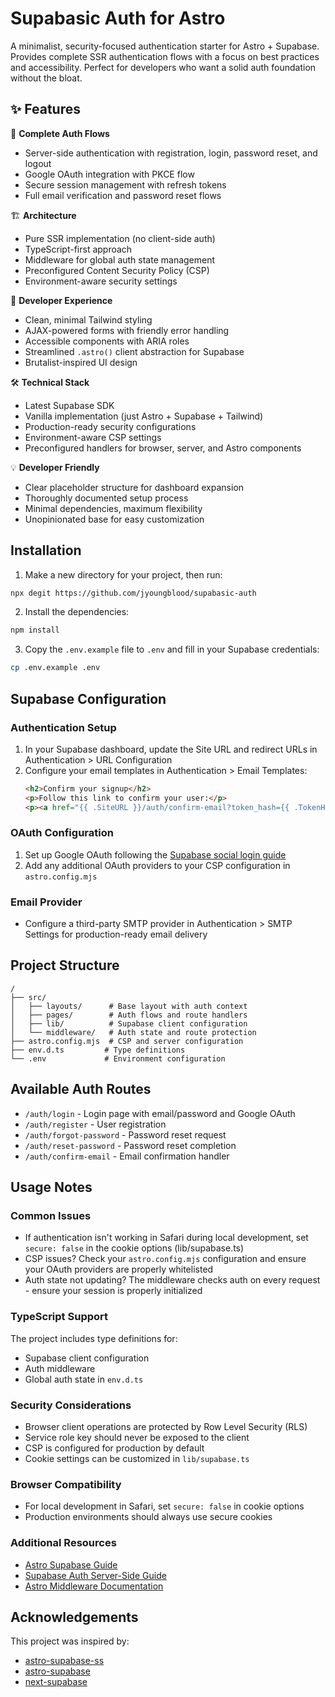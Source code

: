 # Supabasic Auth for Astro

A minimalist, security-focused authentication starter for Astro + Supabase. Provides complete SSR authentication flows with a focus on best practices and accessibility. Perfect for developers who want a solid auth foundation without the bloat.

## ✨ Features

🔐 **Complete Auth Flows**
- Server-side authentication with registration, login, password reset, and logout
- Google OAuth integration with PKCE flow
- Secure session management with refresh tokens
- Full email verification and password reset flows

🏗️ **Architecture**
- Pure SSR implementation (no client-side auth)
- TypeScript-first approach
- Middleware for global auth state management
- Preconfigured Content Security Policy (CSP)
- Environment-aware security settings

🎨 **Developer Experience**
- Clean, minimal Tailwind styling
- AJAX-powered forms with friendly error handling
- Accessible components with ARIA roles
- Streamlined `.astro()` client abstraction for Supabase
- Brutalist-inspired UI design

🛠️ **Technical Stack**
- Latest Supabase SDK
- Vanilla implementation (just Astro + Supabase + Tailwind)
- Production-ready security configurations
- Environment-aware CSP settings
- Preconfigured handlers for browser, server, and Astro components

💡 **Developer Friendly**
- Clear placeholder structure for dashboard expansion
- Thoroughly documented setup process
- Minimal dependencies, maximum flexibility
- Unopinionated base for easy customization

## Installation

1. Make a new directory for your project, then run:
```sh
npx degit https://github.com/jyoungblood/supabasic-auth
```

2. Install the dependencies:
```sh
npm install
```

3. Copy the `.env.example` file to `.env` and fill in your Supabase credentials:
```sh
cp .env.example .env
```

## Supabase Configuration

### Authentication Setup
1. In your Supabase dashboard, update the Site URL and redirect URLs in Authentication > URL Configuration
2. Configure your email templates in Authentication > Email Templates:
   ```html
   <h2>Confirm your signup</h2>
   <p>Follow this link to confirm your user:</p>
   <p><a href="{{ .SiteURL }}/auth/confirm-email?token_hash={{ .TokenHash }}&type=email">Confirm your mail</a></p>
   ```

### OAuth Configuration
1. Set up Google OAuth following the [Supabase social login guide](https://supabase.com/docs/guides/auth/social-login)
2. Add any additional OAuth providers to your CSP configuration in `astro.config.mjs`

### Email Provider
- Configure a third-party SMTP provider in Authentication > SMTP Settings for production-ready email delivery

## Project Structure
```
/
├── src/
│   ├── layouts/      # Base layout with auth context
│   ├── pages/        # Auth flows and route handlers
│   ├── lib/          # Supabase client configuration
│   └── middleware/   # Auth state and route protection
├── astro.config.mjs  # CSP and server configuration
├── env.d.ts         # Type definitions
└── .env             # Environment configuration
```

## Available Auth Routes

- `/auth/login` - Login page with email/password and Google OAuth
- `/auth/register` - User registration
- `/auth/forgot-password` - Password reset request
- `/auth/reset-password` - Password reset completion
- `/auth/confirm-email` - Email confirmation handler

## Usage Notes

### Common Issues
- If authentication isn't working in Safari during local development, set `secure: false` in the cookie options (lib/supabase.ts)
- CSP issues? Check your `astro.config.mjs` configuration and ensure your OAuth providers are properly whitelisted
- Auth state not updating? The middleware checks auth on every request - ensure your session is properly initialized

### TypeScript Support
The project includes type definitions for:
- Supabase client configuration
- Auth middleware
- Global auth state in `env.d.ts`

### Security Considerations
- Browser client operations are protected by Row Level Security (RLS)
- Service role key should never be exposed to the client
- CSP is configured for production by default
- Cookie settings can be customized in `lib/supabase.ts`

### Browser Compatibility
- For local development in Safari, set `secure: false` in cookie options
- Production environments should always use secure cookies

### Additional Resources
- [Astro Supabase Guide](https://docs.astro.build/en/guides/backend/supabase/)
- [Supabase Auth Server-Side Guide](https://supabase.com/docs/guides/auth/server-side/creating-a-client)
- [Astro Middleware Documentation](https://docs.astro.build/en/guides/middleware/)

## Acknowledgements
This project was inspired by:
- [astro-supabase-ss](https://github.com/fracalo/astro-supabase-ss)
- [astro-supabase](https://github.com/kevinzunigacuellar/astro-supabase)
- [next-supabase](https://makerkit.dev/next-supabase)
















